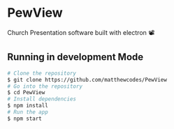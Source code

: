# PewView
Church Presentation software built with electron 📽

## Running in development Mode
```bash
# Clone the repository
$ git clone https://github.com/matthewcodes/PewView
# Go into the repository
$ cd PewView
# Install dependencies
$ npm install
# Run the app
$ npm start
```
